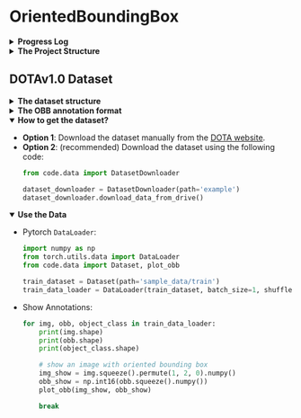 # OrientedBoundingBox


<details>
  <summary><b> Progress Log </b></summary>
  
* 17/10/2021 (Lin): Write script for downloading DODAv1.0 dataset.
* 18/10/2021 (Lin): Create a Pytorch `Dataset` and `DataLoader` for DOTA dataset.
* 18/10/2021 (Lin): Add sample data and obb visualization for the data.
* 21/10/2021 (Lin): Add YOLOv5 for Backbone and Neck feature extraction

</details>


<details>
  <summary><b> The Project Structure </b></summary>
  
```
└─ OrientedBoundingBox
   ├─ code
   │   ├─ data
   │   │   ├─ dataset.py
   │   │   ├─ downloader.py
   │   │   └─ visualize.py
   │   └─ model
   │       └─ yolov5.py
   ├─ sample_data
   │   ├─ train
   │   │  ├─ images
   │   │  └─ labelTxt
   │   └─ val
   │      ├─ images
   │      └─ labelTxt
   ├─ main.py
   └─ README.md
```
</details>

## DOTAv1.0 Dataset

<details>
  <summary><b> The dataset structure </b></summary>
  
```
└─ DOTAv1
   ├─ train
   │  ├─ images
   │  │  ├─ file1.png
   │  │  └─ file2.png
   │  └─ labelTxt
   │     ├─ file1.txt
   │     └─ file2.txt
   └─ val
      ├─ images
      │  ├─ file3.png
      │  └─ file4.png
      └─ labelTxt
         ├─ file3.txt
         └─ file4.txt
```
</details>

<details>
  <summary><b> The OBB annotation format </b></summary>
  
```
x1, y1, x2, y2, x3, y3, x4, y4, category, difficult
x1, y1, x2, y2, x3, y3, x4, y4, category, difficult
...
```
</details>

<details open>
  <summary><b> How to get the dataset? </b></summary>

* __Option 1__: Download the dataset manually from the [DOTA website](https://captain-whu.github.io/DOTA/dataset.html).
* __Option 2__: (recommended) Download the dataset using the following code:
    ```python
    from code.data import DatasetDownloader
    
    dataset_downloader = DatasetDownloader(path='example')
    dataset_downloader.download_data_from_drive()
    ```

</details>

<details open>
  <summary><b> Use the Data </b></summary>

* Pytorch `DataLoader`:
    ```python
    import numpy as np
    from torch.utils.data import DataLoader
    from code.data import Dataset, plot_obb
    
    train_dataset = Dataset(path='sample_data/train')
    train_data_loader = DataLoader(train_dataset, batch_size=1, shuffle=False)
    ```

* Show Annotations:
    ```python
    for img, obb, object_class in train_data_loader:
        print(img.shape)
        print(obb.shape)
        print(object_class.shape)
    
        # show an image with oriented bounding box
        img_show = img.squeeze().permute(1, 2, 0).numpy()
        obb_show = np.int16(obb.squeeze().numpy())
        plot_obb(img_show, obb_show)
    
        break
    ```

</details>
